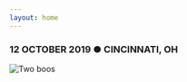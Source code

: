 ```yaml
---
layout: home
---
```

### 12 OCTOBER 2019 &#9679; CINCINNATI, OH
![Two boos](assets/images/wide.jpg)
